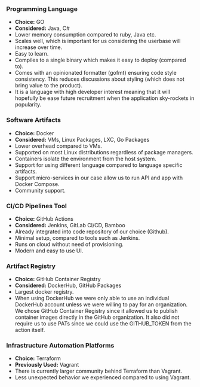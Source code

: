### Programming Language
- **Choice:** GO
- **Considered:** Java, C#
- Lower memory consumption compared to ruby, Java etc.
- Scales well, which is important for us considering the userbase will increase over time.
- Easy to learn.
- Compiles to a single binary which makes it easy to deploy (compared to).
- Comes with an opinionated formatter (gofmt) ensuring code style consistency. This reduces discussions about styling (which does not bring value to the product).
- It is a language with high developer interest meaning that it will hopefully be ease future recruitment when the application sky-rockets in popularity.

### Software Artifacts
- **Choice:** Docker
- **Considered:** VMs, Linux Packages, LXC, Go Packages
- Lower overhead compared to VMs.
- Supported on most Linux distributions regardless of package managers.
- Containers isolate the environment from the host system.
- Support for using different language compared to language specific artifacts.
- Support micro-services in our case allow us to run API and app with Docker Compose.
- Community support.

### CI/CD Pipelines Tool
- **Choice:** GitHub Actions
- **Considered:** Jenkins, GitLab CI/CD, Bamboo
- Already integrated into code repository of our choice (Github).
- Minimal setup, compared to tools such as Jenkins.
- Runs on cloud without need of provisioning.
- Modern and easy to use UI.

### Artifact Registry
- **Choice:** GitHub Container Registry
- **Considered:** DockerHub, GitHub Packages
- Largest docker registry.
- When using DockerHub we were only able to use an individual DockerHub account unless we were willing to pay for an organization. We chose GitHub Container Registry since it allowed us to publish container images directly in the GitHub organization. It also did not require us to use PATs since we could use the GITHUB_TOKEN from the action itself.

### Infrastructure Automation Platforms
- **Choice:** Terraform
- **Previously Used:** Vagrant
- There is currently larger community behind Terraform than Vagrant.
- Less unexpected behavior we experienced compared to using Vagrant.

